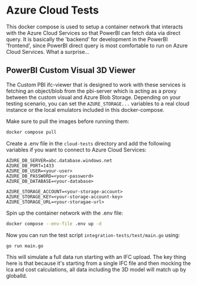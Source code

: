 # Azure Cloud Tests

This docker compose is used to setup a container network that interacts with the Azure Cloud Services so that PowerBI can fetch data via direct query.
It is basically the 'backend' for development in the PowerBI 'frontend', since PowerBI direct query is most comfortable to run on Azure Cloud Services. What a surprise...

## PowerBI Custom Visual 3D Viewer

The Custom PBI ifc-viewer that is designed to work with these services is fetching an object/blob from the pbi-server which is acting as a proxy between the custom visual and Azure Blob Storage. Depending on your testing scenario, you can set the `AZURE_STORAGE...` variables to a real cloud instance or the local emulators included in this docker-compose.

Make sure to pull the images before running them:

```bash
docker compose pull
```

Create a .env file in the `cloud-tests` directory and add the following variables if you want to connect to Azure Cloud Services:

```
AZURE_DB_SERVER=abc.database.windows.net
AZURE_DB_PORT=1433
AZURE_DB_USER=<your-user>
AZURE_DB_PASSWORD=<your-password>
AZURE_DB_DATABASE=<your-database>

AZURE_STORAGE_ACCOUNT=<your-storage-account>
AZURE_STORAGE_KEY=<your-storage-account-key>
AZURE_STORAGE_URL=<your-storagae-url>
```

Spin up the container network with the .env file:

```bash
docker compose --env-file .env up -d
```

Now you can run the test script `integration-tests/test/main.go` using:

```bash
go run main.go
```

This will simulate a full data run starting with an IFC upload. The key thing here is that because it's starting from a single IFC file and then mocking the lca and cost calculations, all data including the 3D model will match up by globalId.
